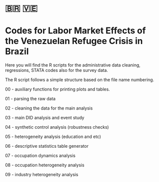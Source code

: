 # :brazil: :venezuela:
# Codes for Labor Market Effects of the Venezuelan Refugee Crisis in Brazil

Here you will find the R scripts for the administrative data cleaning, regressions, STATA codes also for the survey data.

The R script follows a simple structure based on the file name numbering.

00 - auxiliary functions for printing plots and tables.

01 - parsing the raw data

02 - cleaning the data for the main analysis

03 - main DID analysis and event study

04 - synthetic control analysis (robustness checks)

05 - heterogeneity analysis (education and etc)

06 - descriptive statistics table generator

07 - occupation dynamics analysis

08 - occupation heterogeneity analysis

09 - industry heterogeneity analysis
